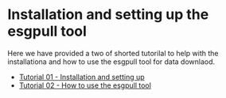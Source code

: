 # Installation and setting up the esgpull tool

Here we have provided a two of shorted tutorilal to help with the installationa and how to use the esgpull tool for data downlaod.

* [Tutorial 01 - Installation and setting up](docs/DataDownload_esgpull/Tutorial01_installation.md)
* [Tutorial 02 - How to use the esgpull tool](docs/DataDownload_esgpull/Tutorial02_DataDownload.md)
